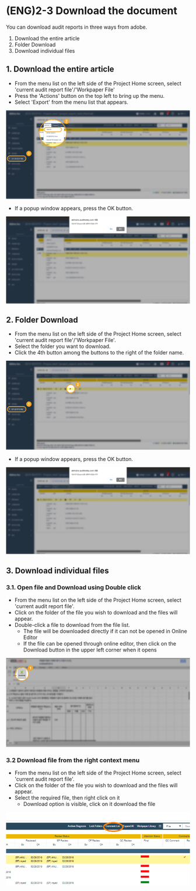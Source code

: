 # \(ENG\)2-3 Download the document

You can download audit reports in three ways from adobe.

1. Download the entire article
2. Folder Download
3. Download individual files

## 1. Download the entire article

* From the menu list on the left side of the Project Home screen, select 'current audit report file'/'Workpaper File'
* Press the 'Actions' button on the top left to bring up the menu.
* Select 'Export' from the menu list that appears.

![Project View-&amp;gt;Workpaper file-&amp;gt; Actions -&amp;gt;Export](../../../.gitbook/assets/2-copy-7-1.jpg)

* If a popup window appears, press the OK button.

![](../../../.gitbook/assets/15-copy-3.jpg)

## 2. Folder Download

* From the menu list on the left side of the Project Home screen, select 'current audit report file'/'Workpaper File'.
* Select the folder you want to download.
* Click the 4th button among the buttons to the right of the folder name.

![Project View -&amp;gt;Workpaper file-&amp;gt;Select Folder-&amp;gt;Click on 4th Button](../../../.gitbook/assets/2-copy-8-1.jpg)

* If a popup window appears, press the OK button.

![](../../../.gitbook/assets/15-copy-4-1.jpg)

## 3. Download individual files

### 3.1. Open file and Download using Double click

* From the menu list on the left side of the Project Home screen, select 'current audit report file'.  
* Click on the folder of the file you wish to download and the files will appear.
* Double-click a file to download from the file list.
  * The file will be downloaded directly if it can not be opened in Online Editor
  * If the file can be opened through online editor, then click on the Download button in the upper left corner when it opens

![Project View-&amp;gt;Workpaper file-&amp;gt;Open Folder-&amp;gt;Double Click Individual file-&amp;gt; Download](../../../.gitbook/assets/2-copy-9-1.jpg)

### 3.2 Download file from the right context menu

* From the menu list on the left side of the Project Home screen, select 'current audit report file'.  
* Click on the folder of the file you wish to download and the files will appear.
* Select the required file, then right click on it
  * Download option is visible, click on it download the file

![Right click on Individual file to see the Menu](../../../.gitbook/assets/image%20%283%29.png)

